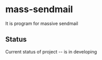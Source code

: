 mass-sendmail
=============

It is program for massive sendmail

Status
------

Current status of project -- is in developing
